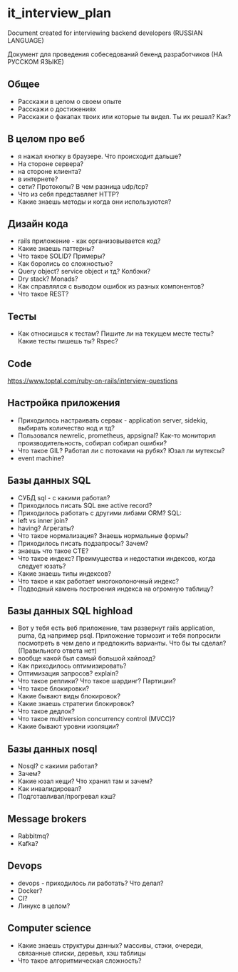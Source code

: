 # it_interview_plan
Document created for interviewing backend developers (RUSSIAN LANGUAGE)

Документ для проведения собеседований бекенд разработчиков (НА РУССКОМ ЯЗЫКЕ)

## Общее
- Расскажи в целом о своем опыте
- Расскажи о достижениях
- Расскажи о факапах твоих или которые ты видел. Ты их решал? Как?

## В целом про веб
- я нажал кнопку в браузере. Что происходит дальше? 
- На стороне сервера?
- на стороне клиента?
- в интернете?
- сети? Протоколы? В чем разница udp/tcp? 
- Что из себя представляет HTTP?
- Какие знаешь методы и когда они используются?

## Дизайн кода
- rails приложение - как организовывается код? 
- Какие знаешь паттерны?
- Что такое SOLID? Примеры?
- Как боролись со сложностью?
- Query object? service object и тд? Колбэки?
- Dry stack? Monads?
- Как справлялся с выводом ошибок из разных компонентов?
- Что такое REST?

## Тесты
- Как относишься к тестам? Пишите ли на текущем месте тесты? Какие тесты пишешь ты? Rspec?

## Code
https://www.toptal.com/ruby-on-rails/interview-questions

## Настройка приложения
- Приходилось настраивать сервак - application server, sidekiq, выбирать количество нод и тд?
- Пользовался newrelic, prometheus, appsignal? Как-то мониторил производительность, собирал собирал ошибки?
- Что такое GIL? Работал ли с потоками на рубях? Юзал ли мутексы?
- event machine?

## Базы данных SQL
- СУБД sql - с какими работал?
- Приходилось писать SQL вне active record? 
- Приходилось работать с другими либами ORM?
SQL:
 - left vs inner join?
 - having? Агрегаты? 
 - Что такое нормализация? Знаешь нормальные формы?
 - Приходилось писать подзапросы? Зачем?
 - знаешь что такое CTE?
- Что такое индекс? Преимущества и недостатки индексов, когда следует юзать? 
- Какие знаешь типы индексов?
- Что такое и как работает многоколоночный индекс?
- Подводный камень построения индекса на огромную таблицу?

## Базы данных SQL highload
- Вот у тебя есть веб приложение, там развернут rails application, puma, бд например psql. Приложение тормозит и тебя попросили посмотреть в чем дело и предложить варианты. Что бы ты сделал? (Правильного ответа нет)
- вообще какой был самый большой хайлоад? 
- Как приходилось оптимизировать?
- Оптимизация запросов? explain?
- Что такое реплики? Что такое шардинг? Партиции?
- Что такое блокировки?
- Какие бывают виды блокировок?
- Какие знаешь стратегии блокировок?
- Что такое дедлок?
- Что такое multiversion concurrency control (MVCC)?
- Какие бывают уровни изоляции?

## Базы данных nosql
- Nosql? с какими работал? 
- Зачем?
- Какие юзал кещи? Что хранил там и зачем? 
- Как инвалидировал?
- Подготавливал/прогревал кэш?

## Message brokers
- Rabbitmq?
- Kafka?

## Devops
- devops - приходилось ли работать? Что делал?
- Docker?
- CI?
- Линукс в целом?

## Computer science
- Какие знаешь структуры данных? массивы, стэки, очереди, связанные списки, деревья, хэш таблицы
- Что такое алгоритмическая сложность?


